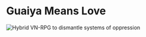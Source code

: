 # Guaiya Means Love
![Hybrid VN-RPG to dismantle systems of oppression](https://github.com/develop4learners/SocialJustice-CS-game/blob/master/game/images/guahan_hover.png)
